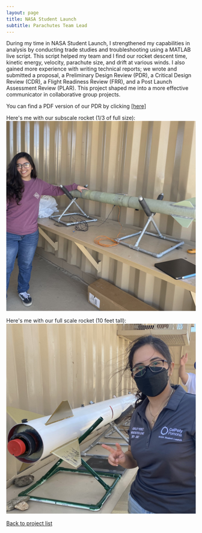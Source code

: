 ```yaml
---
layout: page
title: NASA Student Launch
subtitle: Parachutes Team Lead
---
```


During my time in NASA Student Launch, I strengthened my capabilities in analysis by conducting trade studies and troubleshooting using a MATLAB live script. This script helped my team and I find our rocket descent time, kinetic energy, velocity, parachute size, and drift at various winds. I also gained more experience with writing technical reports; we wrote and submitted a proposal, a Preliminary Design Review (PDR), a Critical Design Review (CDR), a Flight Readiness Review (FRR), and a Post Launch Assessment Review (PLAR). This project shaped me into a more effective communicator in collaborative group projects.

You can find a PDF version of our PDR by clicking [[here]](NSLPDR.pdf)



Here's me with our subscale rocket (1/3 of full size):
![sub scale launch](subscale.jpg)  

Here's me with our full scale rocket (10 feet tall):
![full scale launch](fullscale.jpg)

[Back to project list](https://isstaylor.github.io/Projects/)
